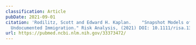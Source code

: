 ```yaml
---
classification: Article
pubDate: 2021-09-01
citation: 'Rodilitz, Scott and Edward H. Kaplan.	"Snapshot Models of
  Undocumented Immigration." Risk Analysis, (2021) DOI: 10.1111/risa.13658'
url: https://pubmed.ncbi.nlm.nih.gov/33373472/
---
```

